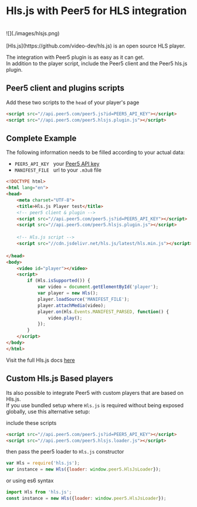 # Hls.js with Peer5 for HLS integration

<br>
![](./images/hlsjs.png)
<br><br>
[Hls.js](https://github.com/video-dev/hls.js) is an open source HLS player.

The integration with Peer5 plugin is as easy as it can get.  
In addition to the player script, include the Peer5 client and the Peer5 hls.js plugin.
 
## Peer5 client and plugins scripts
Add these two scripts to the `head` of your player's page
```html
<script src="//api.peer5.com/peer5.js?id=PEER5_API_KEY"></script>
<script src="//api.peer5.com/peer5.hlsjs.plugin.js"></script>
```

## Complete Example
 
The following information needs to be filled according to your actual data:
 
- `PEER5_API_KEY` &nbsp;&nbsp;your [Peer5 API key](https://app.peer5.com/integration)
- `MANIFEST_FILE` &nbsp;&nbsp;url to your `.m3u8` file
  
```html
<!DOCTYPE html>
<html lang="en">
<head>
    <meta charset="UTF-8">
    <title>Hls.js Player test</title>
    <!-- peer5 client & plugin -->
    <script src="//api.peer5.com/peer5.js?id=PEER5_API_KEY"></script>
    <script src="//api.peer5.com/peer5.hlsjs.plugin.js"></script>
    
    <!-- Hls.js script -->
    <script src="//cdn.jsdelivr.net/hls.js/latest/hls.min.js"></script>
    
</head>
<body>
    <video id="player"></video>
    <script>
        if (Hls.isSupported()) {
            var video = document.getElementById('player');
            var player = new Hls();
            player.loadSource('MANIFEST_FILE');
            player.attachMedia(video);
            player.on(Hls.Events.MANIFEST_PARSED, function() {
                video.play();
            });
        }
    </script>
</body>
</html>
```


Visit the full Hls.js docs [here](https://github.com/video-dev/hls.js/blob/master/doc/API.md)

## Custom Hls.js Based players

Its also possible to integrate Peer5 with custom players that are based on Hls.js.  
If you use bundled setup where `Hls.js` is required without being exposed globally, use this alternative setup:

include these scripts
```html
<script src="//api.peer5.com/peer5.js?id=PEER5_API_KEY"></script>
<script src="//api.peer5.com/peer5.hlsjs.loader.js"></script>
```


then pass the peer5 loader to `Hls.js` constructor 
```js
var Hls = require('hls.js');
var instance = new Hls({loader: window.peer5.HlsJsLoader});
```

or using es6 syntax
```js
import Hls from 'hls.js';
const instance = new Hls({loader: window.peer5.HlsJsLoader});
```